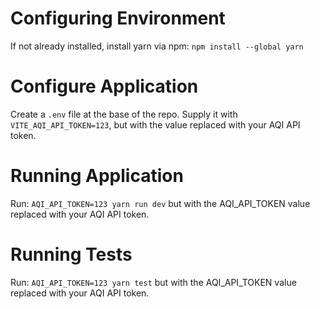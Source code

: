# Configuring Environment

If not already installed, install yarn via npm: `npm install --global yarn`

# Configure Application

Create a `.env` file at the base of the repo. Supply it with `VITE_AQI_API_TOKEN=123`, but with the value replaced with your AQI API token.

# Running Application

Run: `AQI_API_TOKEN=123 yarn run dev` but with the AQI_API_TOKEN value replaced with your AQI API token.

# Running Tests

Run: `AQI_API_TOKEN=123 yarn test` but with the AQI_API_TOKEN value replaced with your AQI API token.
